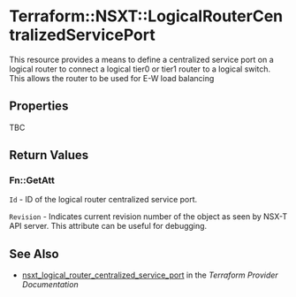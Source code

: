 # Terraform::NSXT::LogicalRouterCentralizedServicePort

This resource provides a means to define a centralized service port on a logical router to connect a logical tier0 or tier1 router to a logical switch. This allows the router to be used for E-W load balancing

## Properties

TBC

## Return Values

### Fn::GetAtt

`Id` - ID of the logical router centralized service port.

`Revision` - Indicates current revision number of the object as seen by NSX-T API server. This attribute can be useful for debugging.

## See Also

* [nsxt_logical_router_centralized_service_port](https://www.terraform.io/docs/providers/nsxt/r/logical_router_centralized_service_port.html) in the _Terraform Provider Documentation_